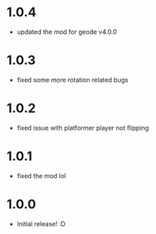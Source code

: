 # 1.0.4
- updated the mod for geode v4.0.0

# 1.0.3
- fixed some more rotation related bugs

# 1.0.2
- fixed issue with platformer player not flipping

# 1.0.1
- fixed the mod lol

# 1.0.0
- Initial release! :D
